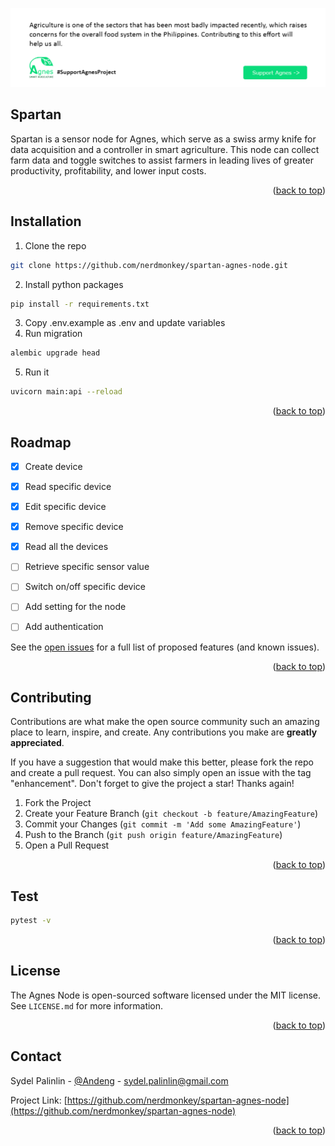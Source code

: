 [<img src="docs/agnes_support.png" />](https://github.com/nerdmonkey/spartan-agnes-node)

## Spartan
Spartan is a sensor node for Agnes, which serve as a swiss army knife for data acquisition and a controller in smart agriculture. This node can collect farm data and toggle switches to assist farmers in leading lives of greater productivity, profitability, and lower input costs.

<p align="right">(<a href="#readme-top">back to top</a>)</p>

## Installation
1. Clone the repo
```sh
git clone https://github.com/nerdmonkey/spartan-agnes-node.git
```
2. Install python packages
```sh
pip install -r requirements.txt
```
3. Copy .env.example as .env and update variables
4. Run migration
```sh
alembic upgrade head
```
5. Run it
```sh
uvicorn main:api --reload
```

<p align="right">(<a href="#readme-top">back to top</a>)</p>

<!-- ROADMAP -->
## Roadmap

- [x] Create device
- [x] Read specific device
- [x] Edit specific device
- [x] Remove specific device
- [x] Read all the devices
- [ ] Retrieve specific sensor value
- [ ] Switch on/off specific device
- [ ] Add setting for the node
- [ ] Add authentication


See the [open issues](https://github.com/nerdmonkey/agnes-node/issues) for a full list of proposed features (and known issues).

<p align="right">(<a href="#readme-top">back to top</a>)</p>

<!-- CONTRIBUTING -->
## Contributing

Contributions are what make the open source community such an amazing place to learn, inspire, and create. Any contributions you make are **greatly appreciated**.

If you have a suggestion that would make this better, please fork the repo and create a pull request. You can also simply open an issue with the tag "enhancement".
Don't forget to give the project a star! Thanks again!

1. Fork the Project
2. Create your Feature Branch (`git checkout -b feature/AmazingFeature`)
3. Commit your Changes (`git commit -m 'Add some AmazingFeature'`)
4. Push to the Branch (`git push origin feature/AmazingFeature`)
5. Open a Pull Request

<p align="right">(<a href="#readme-top">back to top</a>)</p>

## Test
```sh
pytest -v
```

<p align="right">(<a href="#readme-top">back to top</a>)</p>

## License
The Agnes Node is open-sourced software licensed under the MIT license. See `LICENSE.md` for more information.

<p align="right">(<a href="#readme-top">back to top</a>)</p>


<!-- CONTACT -->
## Contact

Sydel Palinlin - [@Andeng](https://www.linkedin.com/in/sydel-palinlin/) - [sydel.palinlin@gmail.com](mailto:sydel.palinlin@gmail.com)

Project Link: [https://github.com/nerdmonkey/spartan-agnes-node](https://github.com/nerdmonkey/spartan-agnes-node)

<p align="right">(<a href="#readme-top">back to top</a>)</p>
